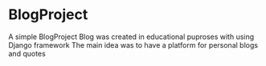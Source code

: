 # BlogProject
A simple BlogProject
Blog was created in educational puproses with using Django framework
The main idea was to have a platform for personal blogs and quotes
